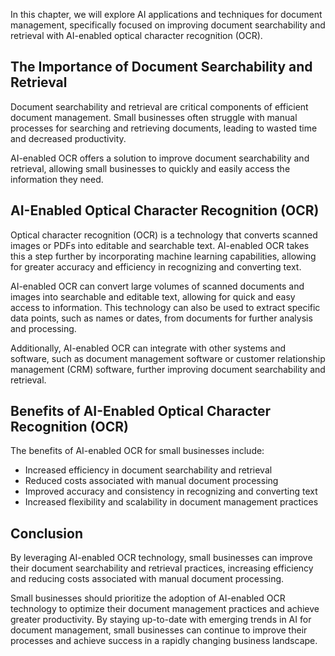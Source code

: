 
In this chapter, we will explore AI applications and techniques for document management, specifically focused on improving document searchability and retrieval with AI-enabled optical character recognition (OCR).

The Importance of Document Searchability and Retrieval
------------------------------------------------------

Document searchability and retrieval are critical components of efficient document management. Small businesses often struggle with manual processes for searching and retrieving documents, leading to wasted time and decreased productivity.

AI-enabled OCR offers a solution to improve document searchability and retrieval, allowing small businesses to quickly and easily access the information they need.

AI-Enabled Optical Character Recognition (OCR)
----------------------------------------------

Optical character recognition (OCR) is a technology that converts scanned images or PDFs into editable and searchable text. AI-enabled OCR takes this a step further by incorporating machine learning capabilities, allowing for greater accuracy and efficiency in recognizing and converting text.

AI-enabled OCR can convert large volumes of scanned documents and images into searchable and editable text, allowing for quick and easy access to information. This technology can also be used to extract specific data points, such as names or dates, from documents for further analysis and processing.

Additionally, AI-enabled OCR can integrate with other systems and software, such as document management software or customer relationship management (CRM) software, further improving document searchability and retrieval.

Benefits of AI-Enabled Optical Character Recognition (OCR)
----------------------------------------------------------

The benefits of AI-enabled OCR for small businesses include:

* Increased efficiency in document searchability and retrieval
* Reduced costs associated with manual document processing
* Improved accuracy and consistency in recognizing and converting text
* Increased flexibility and scalability in document management practices

Conclusion
----------

By leveraging AI-enabled OCR technology, small businesses can improve their document searchability and retrieval practices, increasing efficiency and reducing costs associated with manual document processing.

Small businesses should prioritize the adoption of AI-enabled OCR technology to optimize their document management practices and achieve greater productivity. By staying up-to-date with emerging trends in AI for document management, small businesses can continue to improve their processes and achieve success in a rapidly changing business landscape.
